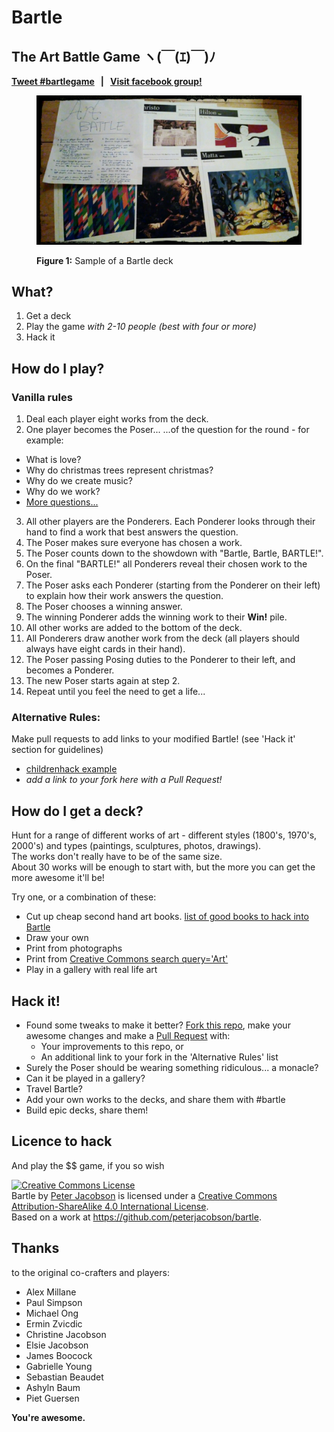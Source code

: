 # Bartle
## The Art Battle Game ヽ(￣(ｴ)￣)ﾉ  
**[Tweet #bartlegame](https://twitter.com/intent/tweet?hashtags=bartlegame)&nbsp;&nbsp;&nbsp;|&nbsp;&nbsp;&nbsp;[Visit facebook group!](https://www.facebook.com/bartlegame)**
<figure>
  <img src="/images/bartle-v1-small.JPG" alt="Sample of a Bartle deck and instructions"><br>
  <figcaption>
    <p><strong>Figure 1:</strong> Sample of a Bartle deck</p>
  </figcaption>
</figure>

## What?
1. Get a deck
2. Play the game *with 2-10 people (best with four or more)*
3. Hack it

## How do I play?

### Vanilla rules
1. Deal each player eight works from the deck.
2. One player becomes the Poser... ...of the question for the round - for example:
  - What is love?
  - Why do christmas trees represent christmas?
  - Why do we create music?
  - Why do we work?
  - [More questions...](/bartle-questions.md)
3. All other players are the Ponderers. Each Ponderer looks through their hand to find a work that best answers the question.
4. The Poser makes sure everyone has chosen a work.
5. The Poser counts down to the showdown with "Bartle, Bartle, BARTLE!".
6. On the final "BARTLE!" all Ponderers reveal their chosen work to the Poser.
7. The Poser asks each Ponderer (starting from the Ponderer on their left) to explain how their work answers the question.
8. The Poser chooses a winning answer.
9. The winning Ponderer adds the winning work to their **Win!** pile.
10. All other works are added to the bottom of the deck.
11. All Ponderers draw another work from the deck (all players should always have eight cards in their hand).
12. The Poser passing Posing duties to the Ponderer to their left, and becomes a Ponderer.
13. The new Poser starts again at step 2.
14. Repeat until you feel the need to get a life...

### Alternative Rules:
Make pull requests to add links to your modified Bartle! (see 'Hack it' section for guidelines)
- [childrenhack example](#)
- *add a link to your fork here with a Pull Request!*

## How do I get a deck?
Hunt for a range of different works of art - different styles (1800's, 1970's, 2000's) and types (paintings, sculptures, photos, drawings).  
The works don't really have to be of the same size.  
About 30 works will be enough to start with, but the more you can get the more awesome it'll be!

Try one, or a combination of these:
- Cut up cheap second hand art books. [list of good books to hack into Bartle](/bartleable-books.md)
- Draw your own
- Print from photographs
- Print from [Creative Commons search query='Art'](https://www.google.co.nz/search?site=imghp&tbm=isch&q=art&tbs=sur:fc&gws_rd=cr&ei=Xx99VquCEoeqjwOV3KSICQ)
- Play in a gallery with real life art

## Hack it!
- Found some tweaks to make it better? [Fork this repo](https://help.github.com/articles/fork-a-repo/), make your awesome changes and make a [Pull Request](https://help.github.com/articles/using-pull-requests/) with:
  - Your improvements to this repo, or
  - An additional link to your fork in the 'Alternative Rules' list
- Surely the Poser should be wearing something ridiculous... a monacle?
- Can it be played in a gallery?
- Travel Bartle?
- Add your own works to the decks, and share them with #bartle
- Build epic decks, share them!

## Licence to hack
And play the $$ game, if you so wish

<a rel="license" href="http://creativecommons.org/licenses/by-sa/4.0/"><img alt="Creative Commons License" style="border-width:0" src="https://i.creativecommons.org/l/by-sa/4.0/88x31.png" /></a><br /><span xmlns:dct="http://purl.org/dc/terms/" property="dct:title">Bartle</span> by <a xmlns:cc="http://creativecommons.org/ns#" href="https://github.com/peterjacobson/bartle" property="cc:attributionName" rel="cc:attributionURL">Peter Jacobson</a> is licensed under a <a rel="license" href="http://creativecommons.org/licenses/by-sa/4.0/">Creative Commons Attribution-ShareAlike 4.0 International License</a>.<br />Based on a work at <a xmlns:dct="http://purl.org/dc/terms/" href="https://github.com/peterjacobson/bartle" rel="dct:source">https://github.com/peterjacobson/bartle</a>.

## Thanks
to the original co-crafters and players:
- Alex Millane
- Paul Simpson
- Michael Ong
- Ermin Zvicdic
- Christine Jacobson
- Elsie Jacobson
- James Boocock
- Gabrielle Young
- Sebastian Beaudet
- Ashyln Baum
- Piet Guersen

**You're awesome.**
